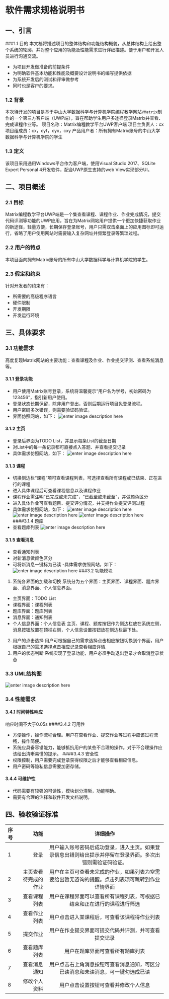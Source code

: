 # 软件需求规格说明书
## 一、引言
###1.1 目的
本文档将描述项目的整体结构和功能结构概貌，从总体结构上给出整个系统的轮廓，并对整个应用的功能及性能需求进行详细描述。便于用户和开发人员进行沟通交流。
- 为项目开发做准备的前提条件
- 为明确软件基本功能和性能及概要设计说明书的编写提供依据
- 为系统开发后的测试和评审做参考
- 同时也是客户的要求。
### 1.2 背景
本次待开发的项目是基于中山大学数据科学与计算机学院编程教学网站`VMatrix`制作的一个第三方客户端（UWP端），旨在帮助学生用户多途径登录Matrix并查看、完成课程作业等。
项目名称：Matrix编程教学平台UWP客户端
项目主负责人：cx
项目组成员：cx，cyf，cyx，cxy
产品用户者：所有拥有Matrix账号的中山大学数据科学与计算机学院的学生
### 1.3 定义
该项目采用通用Windows平台作为客户端，使用Visual Studio 2017、SQLite Expert Personal 4开发软件，配合UWP原生支持的web View实现部分UI。
## 二、项目概述
### 2.1 目标
Matrix编程教学平台UWP端是一个集查看课程、课程作业、作业完成情况，提交代码评测等功能的UWP应用，旨在为Matrix网站用户提供一个更加快捷获取作业的新途径，轻量方便，长期保存登录账号，用户只需双击桌面上的应用图标即可运行，省略了用户使用网站时需要输入复杂网址并频繁登录等繁琐过程。
### 2.2 用户的特点

本项目面向拥有Matrix账号的所有中山大学数据科学与计算机学院的学生。
### 2.3 假定和约束
针对开发者的约束有：
- 所需要的高级程序语言
- 硬件限制
- 开发期限
- 开发运行环境
## 三、具体要求
### 3.1 功能需求
高度复现Matrix网站的主要功能：查看课程及作业、作业提交评测、查看系统消息等。
#### 3.1.1 登录功能
- 用户使用Matrix账号登录，系统将温馨提示“用户名为学号，初始密码为123456”，指引新用户使用。
- 登录状态长期保留，除非用户登出，否则后期运行项目免登录流程。
- 用户密码多次错误，则需要验证码验证。
- 界面仿照网站，如下：
![enter image description here](https://images-cdn.shimo.im/iiAZ9XhOljQniGP3/image.png!thumbnail)
#### 3.1.2 主页
- 登录后界面为TODO List，并显示每条List的截至日期
- 对List中的每一条记录都可直接点入答题、并查看提交记录
- 具体需求仿照网站，如下：
![enter image description here](https://images-cdn.shimo.im/9tase5nVC40iZxZb/image.png!thumbnail)
#### 3.1.3 课程
- 切换侧边栏“课程”项可查看课程列表，可选择查看所有课程或已结束、正在进行的课程
- 进入具体课程后可查看课程信息以及课程作业
- 课程作业需注明“已完成或未完成”，“已截至或未截至”，并做颜色区分
- 进入具体作业可查看题目、提交评分情况，并支持作业提交评测过程
- 具体需求仿照网站，如下：
![enter image description here](https://images-cdn.shimo.im/PPceN9SbvighA8P1/image.png!thumbnail)
![enter image description here](https://images-cdn.shimo.im/0olBvl0B8xsiU9b6/image.png!thumbnail)
![enter image description here](https://images-cdn.shimo.im/35QbNLUvF7kQAPk9/image.png!thumbnail)
####3.1.4 题库
- 查看题库列表
![enter image description here](https://images-cdn.shimo.im/G1IDqIHwxhkV0q6m/image.png!thumbnail)
#### 3.1.5 查看消息
- 查看通知列表
- 对新消息做颜色区分
- 可将新消息一键标为已读
-具体需求仿照网站，如下：
![enter image description here](https://images-cdn.shimo.im/4kQVtRyemDkgdqnb/image.png!thumbnail)
###3.2 功能模块
1. 系统各界面的加载和切换
	系统分为五个界面：主页界面、课程界面、题库界面、消息界面、个人信息界面。
- 主页界面：TODO List
- 课程界面：课程列表
- 题库界面：题库列表
- 消息界面：通知列表
- 个人信息界面：个人信息表
主页、课程、题库按钮作为侧边栏放在系统左侧，消息按钮放置在顶栏右侧，个人信息设置按钮放在侧边栏最下处。
2. 用户的点击选择
	用户可根据自己的需求选择点击相应按钮切换到个界面，用户根据自己的需求选择点击相应记录查看相应详情.
3. 用户的状态判断
	系统实现了登录功能，用户必须手动退出登录才会取消登录状态
### 3.3 UML结构图
![enter image description here](https://images-cdn.shimo.im/j8LdehyIwPckBbYr/image.png!thumbnail)
### 3.4 性能需求
#### 3.4.1 时间特性响应
响应时间不大于0.05s
####3.4.2 可用性
- 方便操作，操作流程合理。用户在查看作业、提交作业等过程中应该过程流畅，操作简便。
- 系统应具备容错能力，能够抵抗用户的某些不合理的操作。对于不合理操作应该给出清晰易懂的提示。
####3.4.3 安全性
- 权限控制，用户需要完成登录获得权限之后才能够查看相应信息。
- 用户密码等隐私信息需要加密存储。
#### 3.4.4 可维护性
- 代码需要有较强的可读性，模块划分清晰，功能明确。
- 需要有合理的注释和软件开发文档说明。
## 四、验收验证标准

| 序号      |    功能 |   详细操作  |
| :-------- | --------:| :------: |
| 1    | 登录 |  用户输入账号密码后成功登录，进入主页。如果登录信息出错则给出提示并停留在登录界面。多次出错则需验证码验证。 |
| 2 | 主页查看待完成的作业| 用户在主页可查看未完成的作业，如果列表为空需要给出暂无咨询的提醒。点击列表项可跳转到作业详情界面|
|3| 查看课程列表|用户在课程界面可以查看所有课程列表，可根据已结束和正在进行的课程进行筛选|
|4|查看作业列表|用户点击进入某课程后，可查看该课程得作业列表|
|5|提交作业|用户在作业提交界面可提交代码并评测，并可查看提交记录|
|6|查看题库列表|用户在题库界面可查看所有题库列表|
|7|查看消息通知|用户点击右上角消息按钮可查看消息通知，可区分已读消息和未读消息，可一键勾选成已读|
|8|修改个人资料|用户点击设置按钮可查看并修改个人信息|


